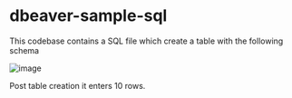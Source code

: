 # dbeaver-sample-sql

This codebase contains a SQL file which create a table with the following schema

![image](https://user-images.githubusercontent.com/99051835/163585971-abefbeee-76eb-4921-90e5-875a29bd3874.png)

Post table creation it enters 10 rows.
